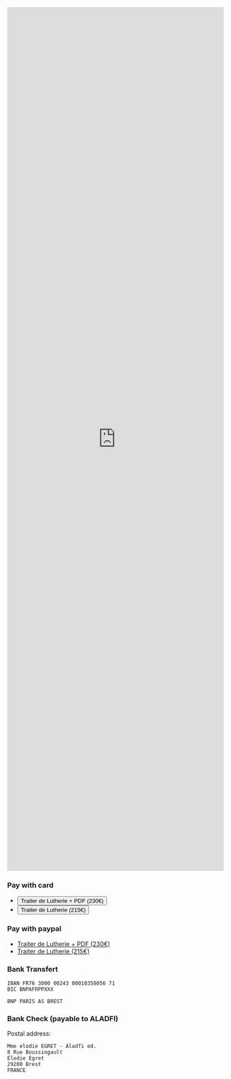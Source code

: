 <iframe src="https://docs.google.com/forms/d/e/1FAIpQLSeAl_nj88Q5SDYP5tPeqoAu447wEMZh_cuxOeVMu-aVTzYvmw/viewform?usp=pp_url&entry.200953110=1&embedded=true" width="100%" height="2006" frameborder="0" marginheight="0" marginwidth="0">Loading...</iframe>

### Pay with card
<ul>
  <li>
    <button id="checkout-button-230" role="link">Traiter de Lutherie + PDF (230€)</button>
  </li>
  <li>
    <button id="checkout-button-215" role="link">Traiter de Lutherie (215€)</button>
  </li>
</ul>

### Pay with paypal
  - [Traiter de Lutherie + PDF (230€)](https://www.paypal.me/traitedelutherie/230)
  - [Traiter de Lutherie (215€)](https://www.paypal.me/traitedelutherie/215)

### Bank Transfert

```
IBAN FR76 3000 00243 00010358056 71
BIC BNPAFRPPXXX

BNP PARIS AS BREST
```

### Bank Check (payable to ALADFI)
Postal address:

```
Mme elodie EGRET - Aladfi ed.
8 Rue Boussingault
Elodie Egret
29200 Brest
FRANCE 
```

<!-- Load Stripe.js on your website. -->
<script src="https://js.stripe.com/v3"></script>
<script>
var stripe = Stripe('pk_live_nDnMEpVdsNCRVfAi6gVPU2rk00B57X8hyQ', {
  betas: ['checkout_beta_4']
})

function setStripe(id, items) {
  document.getElementById(id).addEventListener('click', function () {
    stripe.redirectToCheckout({
      items: items,
      successUrl: 'https://traitedelutherie.com/success',
      cancelUrl: 'https://traitedelutherie.com/canceled',
    })
    .then(function (result) {
      if (result.error) {
        var displayError = document.getElementById('error-message')
        displayError.textContent = result.error.message
      }
    })
  })
}

setStripe('checkout-button-230', [
  {sku: 'sku_EnciNWzNmYYbh8', quantity: 1},
  {sku: 'sku_EnclvkJ8hiu8Iz', quantity: 1},
])

setStripe('checkout-button-215', [
  {sku: 'sku_EnciNWzNmYYbh8', quantity: 1},
])

</script>
